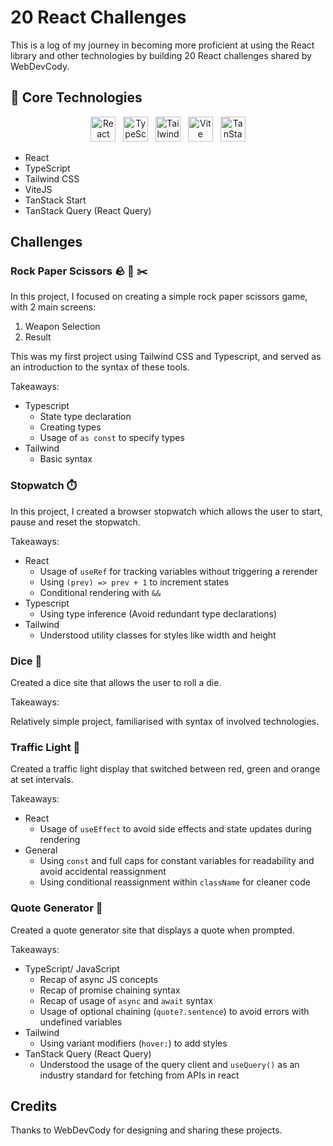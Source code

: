 # 20 React Challenges

This is a log of my journey in becoming more proficient at using the React library and other technologies by building 20 React challenges shared by WebDevCody.

## 🚀 Core Technologies

<p align="center">
  <img src="https://cdn.jsdelivr.net/gh/devicons/devicon@latest/icons/react/react-original.svg" alt="React" width="40" />
  &nbsp;
  <img src="https://cdn.jsdelivr.net/gh/devicons/devicon@latest/icons/typescript/typescript-original.svg" alt="TypeScript" width="40" />   
  &nbsp;
  <img src="https://cdn.jsdelivr.net/gh/devicons/devicon@latest/icons/tailwindcss/tailwindcss-original.svg" alt="Tailwind CSS" width="40" />
  &nbsp;
  <img src="https://cdn.jsdelivr.net/gh/devicons/devicon@latest/icons/vitejs/vitejs-original.svg" alt="Vite" width="40" height="40"/>
  &nbsp;
  <img src="https://tanstack.com/assets/splash-dark-8nwlc0Nt.png" alt="TanStack Start" width="40" height="40"/>
</p>

- React
- TypeScript
- Tailwind CSS
- ViteJS
- TanStack Start
- TanStack Query (React Query)


## Challenges

### Rock Paper Scissors 🪨 📄 ✂️ 

In this project, I focused on creating a simple rock paper scissors game, with 2 main screens:

1. Weapon Selection
2. Result

This was my first project using Tailwind CSS and Typescript, and served as an introduction to the syntax of these tools.

Takeaways:
- Typescript
  - State type declaration
  - Creating types
  - Usage of `as const` to specify types
- Tailwind
  - Basic syntax

### Stopwatch ⏱️

In this project, I created a browser stopwatch which allows the user to start, pause and reset the stopwatch.

Takeaways:
- React
  - Usage of `useRef` for tracking variables without triggering a rerender
  - Using `(prev) => prev + 1` to increment states
  - Conditional rendering with `&&`
- Typescript
  - Using type inference (Avoid redundant type declarations)
- Tailwind
  - Understood utility classes for styles like width and height

### Dice 🎲

Created a dice site that allows the user to roll a die.

Takeaways:

Relatively simple project, familiarised with syntax of involved technologies.

### Traffic Light 🚦

Created a traffic light display that switched between red, green and orange at set intervals.

Takeaways:
- React
  - Usage of `useEffect` to avoid side effects and state updates during rendering
- General
  - Using `const` and full caps for constant variables for readability and avoid accidental reassignment
  - Using conditional reassignment within `className` for cleaner code

### Quote Generator 💬

Created a quote generator site that displays a quote when prompted.

Takeaways:
- TypeScript/ JavaScript
  - Recap of async JS concepts
  - Recap of promise chaining syntax
  - Recap of usage of `async` and `await` syntax
  - Usage of optional chaining (`quote?.sentence`) to avoid errors with undefined variables
- Tailwind
  - Using variant modifiers (`hover:`) to add styles
- TanStack Query (React Query)
  - Understood the usage of the query client and `useQuery()` as an industry standard for fetching from APIs in react

## Credits
Thanks to WebDevCody for designing and sharing these projects.